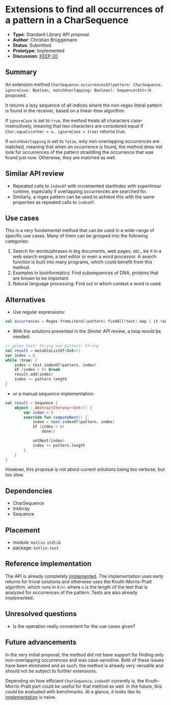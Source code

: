 # Extensions to find all occurrences of a pattern in a CharSequence

* **Type**: Standard Library API proposal
* **Author**: Christian Brüggemann
* **Status**: Submitted
* **Prototype**: Implemented
* **Discussion**: [KEEP-20](https://github.com/Kotlin/KEEP/issues/20)



## Summary

An extension method `CharSequence.occurrencesOf(pattern: CharSequence, ignoreCase: Boolean, matchOverlapping: Boolean): Sequence<Int>` is proposed.

It returns a lazy sequence of all indices where the non-regex literal pattern is found in the receiver, based on a linear-time algorithm.

If `ignoreCase` is set to `true`, the method treats all characters case-insensitively, meaning that two characters are considered equal if `Char.equals(other = x, ignoreCase = true)` returns true.

If `matchOverlapping` is set to `false`, only non-overlapping occurrences are matched, meaning that when an occurrence is found, the method does not look for occurrences of the pattern straddling the occurrence that was found just now. Otherwise, they are matched as well.

## Similar API review

* Repeated calls to `indexOf` with incremented startIndex with superlinear runtime, especially if overlapping occurrences are searched for.
* Similarly, a regex pattern can be used to achieve this with the same properties as repeated calls to `indexOf`.

## Use cases

This is a very fundamental method that can be used in a wide-range of specific use cases. Many of them can be grouped into the following categories:

1. Search for words/phrases in big documents, web pages, etc., be it in a web search engine, a text editor or even a word processor. A search function is built into many programs, which could benefit from this method.
2. Examples in bioinformatics: Find subsequences of DNA,  proteins that are known to be important.
3. Natural language processing: Find out in which context a word is used.

## Alternatives

* Use regular expressions:
```kotlin
val occurrences = Regex.fromLiteral(pattern).findAll(text).map { it.range.start }
```

* With the solutions presented in the *Similar API review*, a loop would be needed:
```kotlin
// given text: String and pattern: String
val result = mutableListOf<Int>()
var index = 0
while (true) {
    index = text.indexOf(pattern, index)
    if (index < 0) break
    result.add(index)
    index += pattern.length
}
```
* or a manual sequence implementation:
```kotlin
val result = Sequence {
    object : AbstractIterator<Int>() {
        var index = 0
        override fun computeNext() {
            index = text.indexOf(pattern, index)
            if (index < 0)
                done()

            setNext(index)
            index += pattern.length
        }
    }
}
```

However, this proposal is not about current solutions being too verbose, but too slow.


## Dependencies

* CharSequence
* IntArray
* Sequence

## Placement

 - module: `kotlin-stdlib`
 - package: `kotlin.text`

## Reference implementation

The API is already completely [implemented](https://github.com/JetBrains/kotlin/pull/821). The implementation uses early returns for trivial solutions and otherwise uses the Knuth-Morris-Pratt algorithm, which runs in `O(n)` where `n` is the length of the text that is analyzed for occurrences of the pattern.
Tests are also already implemented.

## Unresolved questions

* Is the operation really convenient for the use cases given?

## Future advancements

In the very initial proposal, the method did not have support for finding only non-overlapping occurrences and was case-sensitive. Both of these issues have been eliminated and as such, the method is already very versatile and should not be subject to further extensions.

Depending on how efficient `CharSequence.indexOf` currently is, the Knuth-Morris-Pratt part could be useful for that method as well. In the future, this could be evaluated with benchmarks. At a glance, it looks like its [implementation](https://github.com/JetBrains/kotlin/blob/master/libraries/stdlib/src/kotlin/text/Strings.kt#L832) is naive.
